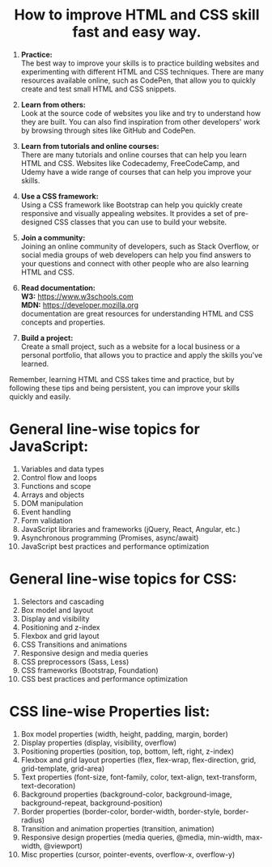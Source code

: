<h1 align="center"> How to improve HTML and CSS skill fast and easy way.</h1>

1. **Practice:** <br> 
The best way to improve your skills is to practice building websites and experimenting with different HTML and CSS techniques. There are many resources available online, such as CodePen, that allow you to quickly create and test small HTML and CSS snippets.

2. **Learn from others:** <br> 
Look at the source code of websites you like and try to understand how they are built. You can also find inspiration from other developers' work by browsing through sites like GitHub and CodePen.

3. **Learn from tutorials and online courses:** <br> 
There are many tutorials and online courses that can help you learn HTML and CSS. Websites like Codecademy, FreeCodeCamp, and Udemy have a wide range of courses that can help you improve your skills.

4. **Use a CSS framework:** <br> 
Using a CSS framework like Bootstrap can help you quickly create responsive and visually appealing websites. It provides a set of pre-designed CSS classes that you can use to build your website.

5. **Join a community:** <br> 
Joining an online community of developers, such as Stack Overflow, or social media groups of web developers can help you find answers to your questions and connect with other people who are also learning HTML and CSS.

6. **Read documentation:** <br> 
**W3:** https://www.w3schools.com <br> 
**MDN:** https://developer.mozilla.org <br> 
documentation are great resources for understanding HTML and CSS concepts and properties.

7. **Build a project:** <br> 
Create a small project, such as a website for a local business or a personal portfolio, that allows you to practice and apply the skills you've learned.

Remember, learning HTML and CSS takes time and practice, but by following these tips and being persistent, you can improve your skills quickly and easily.

# General line-wise topics for JavaScript:

<ol type="1">
  <li>Variables and data types </li>
  <li>Control flow and loops</li>
  <li>Functions and scope</li>
  <li>Arrays and objects</li>
  <li>DOM manipulation</li>
  <li>Event handling</li>
  <li>Form validation</li>
  <li>JavaScript libraries and frameworks (jQuery, React, Angular, etc.)</li>
  <li>Asynchronous programming (Promises, async/await)</li>
  <li>JavaScript best practices and performance optimization</li>
</ol>

# General line-wise topics for CSS:

<ol type="1">
  <li>Selectors and cascading</li>
  <li>Box model and layout</li>
  <li>Display and visibility</li>
  <li>Positioning and z-index</li>
  <li>Flexbox and grid layout</li>
  <li>CSS Transitions and animations</li>
  <li>Responsive design and media queries</li>
  <li>CSS preprocessors (Sass, Less)</li>
  <li>CSS frameworks (Bootstrap, Foundation)</li>
  <li>CSS best practices and performance optimization</li>
</ol>

# CSS line-wise Properties list:

<ol>
  <li>Box model properties (width, height, padding, margin, border)</li>
  <li>Display properties (display, visibility, overflow)</li>
  <li>Positioning properties (position, top, bottom, left, right, z-index)</li>
  <li>Flexbox and grid layout properties (flex, flex-wrap, flex-direction, grid, grid-template, grid-area)</li>
  <li>Text properties (font-size, font-family, color, text-align, text-transform, text-decoration)</li>
  <li>Background properties (background-color, background-image, background-repeat, background-position)</li>
  <li>Border properties (border-color, border-width, border-style, border-radius)</li>
  <li>Transition and animation properties (transition, animation)</li>
  <li>Responsive design properties (media queries, @media, min-width, max-width, @viewport)</li>
  <li>Misc properties (cursor, pointer-events, overflow-x, overflow-y)</li>
</ol>
